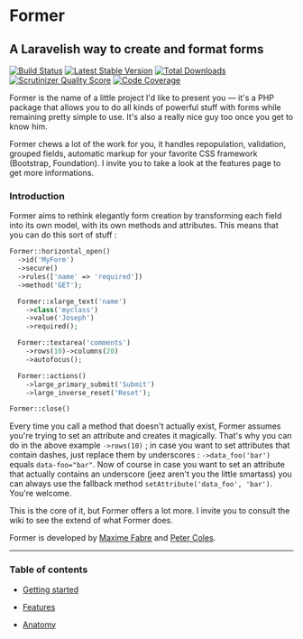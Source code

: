 # Former
## A Laravelish way to create and format forms

[![Build Status](https://secure.travis-ci.org/Anahkiasen/former.png)](http://travis-ci.org/Anahkiasen/former)
[![Latest Stable Version](https://poser.pugx.org/anahkiasen/former/v/stable.png)](https://packagist.org/packages/anahkiasen/former)
[![Total Downloads](https://poser.pugx.org/anahkiasen/former/downloads.png)](https://packagist.org/packages/anahkiasen/former)
[![Scrutinizer Quality Score](https://scrutinizer-ci.com/g/Anahkiasen/former/badges/quality-score.png?s=17a96ec08bcefbdf737feed52b88ebcac596c29c)](https://scrutinizer-ci.com/g/Anahkiasen/former/)
[![Code Coverage](https://scrutinizer-ci.com/g/Anahkiasen/former/badges/coverage.png?s=861f4579957851e68626c91ed1bb9e76694edaa8)](https://scrutinizer-ci.com/g/Anahkiasen/former/)

Former is the name of a little project I'd like to present you — it's a PHP package that allows you to do all kinds of powerful stuff with forms while remaining pretty simple to use. It's also a really nice guy too once you get to know him.

Former chews a lot of the work for you, it handles repopulation, validation, grouped fields, automatic markup for your favorite CSS framework (Bootstrap, Foundation). I invite you to take a look at the features page to get more informations.

### Introduction

Former aims to rethink elegantly form creation by transforming each field into its own model, with its own methods and attributes. This means that you can do this sort of stuff :

```php
Former::horizontal_open()
  ->id('MyForm')
  ->secure()
  ->rules(['name' => 'required'])
  ->method('GET');

  Former::xlarge_text('name')
    ->class('myclass')
    ->value('Joseph')
    ->required();

  Former::textarea('comments')
    ->rows(10)->columns(20)
    ->autofocus();

  Former::actions()
    ->large_primary_submit('Submit')
    ->large_inverse_reset('Reset');

Former::close()
```

Every time you call a method that doesn't actually exist, Former assumes you're trying to set an attribute and creates it magically. That's why you can do in the above example `->rows(10)` ; in case you want to set attributes that contain dashes, just replace them by underscores : `->data_foo('bar')` equals `data-foo="bar"`.
Now of course in case you want to set an attribute that actually contains an underscore (jeez aren't you the little smartass) you can always use the fallback method `setAttribute('data_foo', 'bar')`. You're welcome.

This is the core of it, but Former offers a lot more. I invite you to consult the wiki to see the extend of what Former does.

Former is developed by [Maxime Fabre][] and [Peter Coles][].

-----

### Table of contents

- [Getting started][]
- [Features][]
- [Anatomy][]

  [Peter Coles]: http://petercoles.com
  [Maxime Fabre]: http://autopergamene.eu
  [Anatomy]: https://github.com/Anahkiasen/former/wiki/Anatomy
  [Features]: https://github.com/Anahkiasen/former/wiki/Features
  [Getting started]: https://github.com/Anahkiasen/former/wiki/Getting-started
